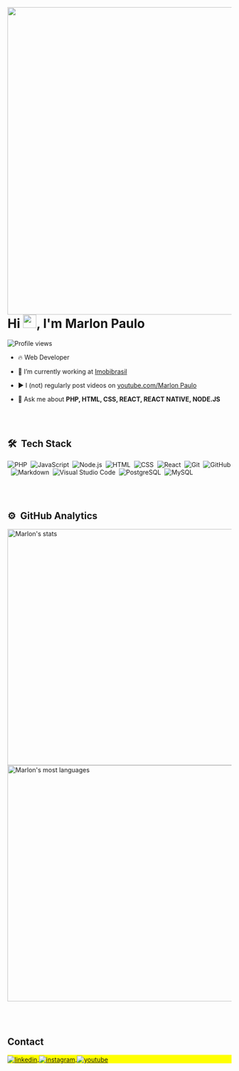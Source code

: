 
  
<img align="right" height="690em" 
src="https://gist.githubusercontent.com/Marlon-Paulo-da-Silva/69ba0730cae3cabf1d6ae4985914e391/raw/cf5654addfdc7b4a75543b79fcb92bd517a7ae6b/githubcard-marlon.svg"/>
<h1 align="left">Hi <img src="https://raw.githubusercontent.com/kaueMarques/kaueMarques/master/hi.gif" height="30px">, I'm Marlon Paulo</h1>
<p align="left"> <img src="https://komarev.com/ghpvc/?username=Marlon-Paulo-da-Silva&color=yellow" alt="Profile views" /> </p>

- 🔥 Web Developer 

- 🔭 I’m currently working at [Imobibrasil](https://www.linkedin.com/company/imobibrasil/)

- ▶️ I (not) regularly post videos on [youtube.com/Marlon Paulo](https://www.youtube.com/channel/UCKU_aeUdXC5D7ky7WS98ZaQ)

- 💬 Ask me about **PHP, HTML, CSS, REACT, REACT NATIVE, NODE.JS**





<br><br>

## 🛠 &nbsp;Tech Stack

![PHP](https://img.shields.io/badge/-php-05122A?style=flat&logo=php)&nbsp;
![JavaScript](https://img.shields.io/badge/-JavaScript-05122A?style=flat&logo=javascript)&nbsp;
![Node.js](https://img.shields.io/badge/-Node.js-05122A?style=flat&logo=node.js)&nbsp;
![HTML](https://img.shields.io/badge/-HTML-05122A?style=flat&logo=HTML5)&nbsp;
![CSS](https://img.shields.io/badge/-CSS-05122A?style=flat&logo=CSS3&logoColor=1572B6)&nbsp;
![React](https://img.shields.io/badge/-React-05122A?style=flat&logo=react)&nbsp;
![Git](https://img.shields.io/badge/-Git-05122A?style=flat&logo=git)&nbsp;
![GitHub](https://img.shields.io/badge/-GitHub-05122A?style=flat&logo=github)&nbsp;
![Markdown](https://img.shields.io/badge/-Markdown-05122A?style=flat&logo=markdown)&nbsp;
![Visual Studio Code](https://img.shields.io/badge/-Visual%20Studio%20Code-05122A?style=flat&logo=visual-studio-code&logoColor=007ACC)&nbsp;
![PostgreSQL](https://img.shields.io/badge/-PostgreSQL-05122A?style=flat&logo=postgresql)&nbsp;
![MySQL](https://img.shields.io/badge/-MySQL-05122A?style=flat&logo=mysql)&nbsp;

<br><br>

## ⚙️ &nbsp;GitHub Analytics

<p align="left">
<img width="530em" src="https://github-readme-stats.vercel.app/api?username=Marlon-Paulo-da-Silva&show_icons=true&theme=vision-friendly-dark" alt="Marlon's stats"/>
<img width="530em" src="https://github-readme-stats.vercel.app/api/top-langs/?username=Marlon-Paulo-da-Silva&layout=compact&theme=vision-friendly-dark" alt="Marlon's most languages"/>
</p>
<!--
-->
<br><br>



## Contact

<p align="left" style="background:yellow">


<a href="https://www.linkedin.com/in/marlon-paulo/" target="_blank">
  <img align="center" src="https://img.shields.io/badge/-marlonpaulo-05122A?style=flat&logo=linkedin" alt="linkedin"/>
</a>
<a href="https://instagram.com/marlonpaulodasilva1" target="_blank">
 <img align="center" src="https://img.shields.io/badge/-marlonpaulo-05122A?style=flat&logo=instagram" alt="instagram"/>
</a>
<a href="https://www.youtube.com/channel/UCKU_aeUdXC5D7ky7WS98ZaQ" target="_blank">
 <img align="center" src="https://img.shields.io/badge/-marlonpaulo-05122A?style=flat&logo=youtube" alt="youtube"/>
</a>
</p>


<!--

**Marlon-Paulo-da-Silva/Marlon-Paulo-da-Silva** is a ✨ _special_ ✨ repository because its `README.md` (this file) appears on your GitHub profile.

Here are some ideas to get you started:

- 🔭 I’m currently working on ...
- 🌱 I’m currently learning ...
- 👯 I’m looking to collaborate on ...
- 🤔 I’m looking for help with ...
- 💬 Ask me about ...
- 📫 How to reach me: ...
- 😄 Pronouns: ...
- ⚡ Fun fact: ...
-->
